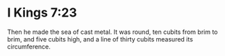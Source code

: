 # I Kings 7:23

Then he made the sea of cast metal. It was round, ten cubits from brim to brim, and five cubits high, and a line of thirty cubits measured its circumference.
